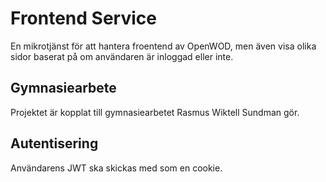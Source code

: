 # Frontend Service
En mikrotjänst för att hantera froentend av OpenWOD, men även visa olika sidor baserat på om användaren är inloggad eller inte.

## Gymnasiearbete
Projektet är kopplat till gymnasiearbetet Rasmus Wiktell Sundman gör.

## Autentisering
Användarens JWT ska skickas med som en cookie.
